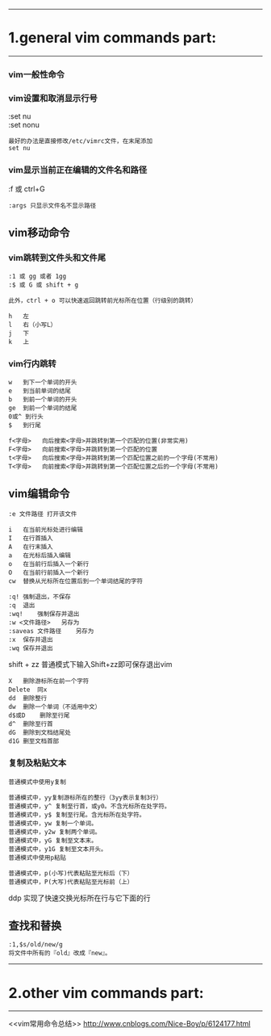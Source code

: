 ----------------------------------------------------------------------------------------------------
# 1.general vim commands part:
----------------------------------------------------------------------------------------------------

### vim一般性命令

### vim设置和取消显示行号
:set nu  
:set nonu

```
最好的办法是直接修改/etc/vimrc文件，在末尾添加
set nu
```

### vim显示当前正在编辑的文件名和路径
:f 或 ctrl+G
```
:args 只显示文件名不显示路径
```

## vim移动命令

### vim跳转到文件头和文件尾
```
:1 或 gg 或者 1gg
:$ 或 G 或 shift + g

此外，ctrl + o 可以快速返回跳转前光标所在位置（行级别的跳转）

h	左
l	右（小写L）
j	下
k	上
```

### vim行内跳转
```
w	到下一个单词的开头
e	到当前单词的结尾
b	到前一个单词的开头
ge	到前一个单词的结尾
0或^	到行头
$	到行尾

f<字母>	向后搜索<字母>并跳转到第一个匹配的位置(非常实用)
F<字母>	向前搜索<字母>并跳转到第一个匹配的位置
t<字母>	向后搜索<字母>并跳转到第一个匹配位置之前的一个字母(不常用)
T<字母>	向前搜索<字母>并跳转到第一个匹配位置之后的一个字母(不常用)
```

## vim编辑命令

```
:e 文件路径 打开该文件

i	在当前光标处进行编辑
I	在行首插入
A	在行末插入
a	在光标后插入编辑
o	在当前行后插入一个新行
O	在当前行前插入一个新行
cw	替换从光标所在位置后到一个单词结尾的字符
```

```
:q!	强制退出，不保存
:q	退出
:wq!	强制保存并退出
:w <文件路径>	另存为
:saveas 文件路径	另存为
:x	保存并退出
:wq	保存并退出
```
shift + zz 普通模式下输入Shift+zz即可保存退出vim

```
X	删除游标所在前一个字符
Delete	同x
dd	删除整行
dw	删除一个单词（不适用中文）
d$或D	删除至行尾
d^	删除至行首
dG	删除到文档结尾处
d1G	删至文档首部
```


### 复制及粘贴文本
```
普通模式中使用y复制

普通模式中，yy复制游标所在的整行（3yy表示复制3行）
普通模式中，y^ 复制至行首，或y0。不含光标所在处字符。
普通模式中，y$ 复制至行尾。含光标所在处字符。
普通模式中，yw 复制一个单词。
普通模式中，y2w 复制两个单词。
普通模式中，yG 复制至文本末。
普通模式中，y1G 复制至文本开头。
普通模式中使用p粘贴

普通模式中，p(小写)代表粘贴至光标后（下）
普通模式中，P(大写)代表粘贴至光标前（上）
```
ddp 实现了快速交换光标所在行与它下面的行


## 查找和替换

```
:1,$s/old/new/g 
将文件中所有的『old』改成『new』。
```

----------------------------------------------------------------------------------------------------
# 2.other vim commands part:
----------------------------------------------------------------------------------------------------

<<vim常用命令总结>>
http://www.cnblogs.com/Nice-Boy/p/6124177.html
